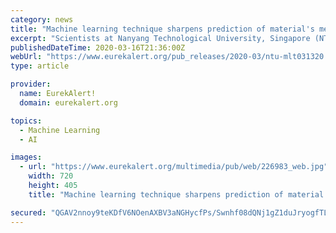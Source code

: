 ```yaml
---
category: news
title: "Machine learning technique sharpens prediction of material's mechanical properties"
excerpt: "Scientists at Nanyang Technological University, Singapore (NTU Singapore), Massachusetts Institute of Technology (MIT), and Brown University have developed new approaches that significantly improve the accuracy of an important material testing technique by harnessing the power of machine learning. Nano-indentation - the process of poking a ..."
publishedDateTime: 2020-03-16T21:36:00Z
webUrl: "https://www.eurekalert.org/pub_releases/2020-03/ntu-mlt031320.php"
type: article

provider:
  name: EurekAlert!
  domain: eurekalert.org

topics:
  - Machine Learning
  - AI

images:
  - url: "https://www.eurekalert.org/multimedia/pub/web/226983_web.jpg"
    width: 720
    height: 405
    title: "Machine learning technique sharpens prediction of material's mechanical properties"

secured: "QGAV2nnoy9teKDfV6NOenAXBV3aNGHycfPs/Swnhf08dQNj1gZ1duJryogfTL6TwHUNwTM9XJ47UWUa11oywClDnT8afncaQGBW5U0QHZAPKnQPg3eoSohBT2ZJ12UiYmWc6fi4aHL0za0SpPtIFA6D9neCLtroHesLqIYpOY45sEFt8cHsvG+woBa7NsXgseSa3pVkCwq69kJhNWwuOoN831lsNlrROWm8V00aAcmW+I4ZoDTY6UeCtZhAv3NurjVif/n/c95mlo68PoyVO6eP87Ured/Hl+S2DGbfxwljjMEr/JBIOuguGodx3k71z;MXIBSWkQ6JmWhq/FOuDWQQ=="
---
```


